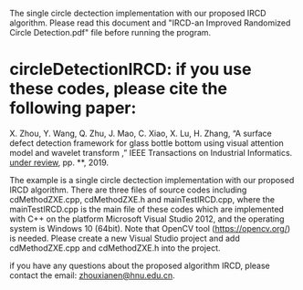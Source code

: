 The single circle dectection implementation with our proposed IRCD algorithm. Please read this document and "IRCD-an Improved Randomized Circle Detection.pdf" file before running the program.

# circleDetectionIRCD: if you use these codes, please cite the following paper:
 X. Zhou, Y. Wang, Q. Zhu, J. Mao, C. Xiao, X. Lu, H. Zhang,
“A surface defect detection framework for glass bottle bottom using visual attention
model and wavelet transform ,”  IEEE Transactions on Industrial Informatics.
[under review](https://****), pp. **, 2019.

The example is a single circle dectection implementation with our proposed IRCD algorithm. There are three files of source codes including cdMethodZXE.cpp, cdMethodZXE.h and mainTestIRCD.cpp, where the mainTestIRCD.cpp is the main file of these codes which are implemented with C++ on the platform Microsoft Visual Studio 2012, and the operating system is Windows 10 (64bit). Note that OpenCV tool (https://opencv.org/) is needed. Please create a new Visual Studio project and add cdMethodZXE.cpp and cdMethodZXE.h into the project. 

if you have any questions about the proposed algorithm IRCD, please contact the email: zhouxianen@hnu.edu.cn.
